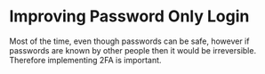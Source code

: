 # Improving Password Only Login

Most of the time, even though passwords can be safe, however if passwords are known by other people then it would be irreversible. Therefore implementing 2FA is important.

